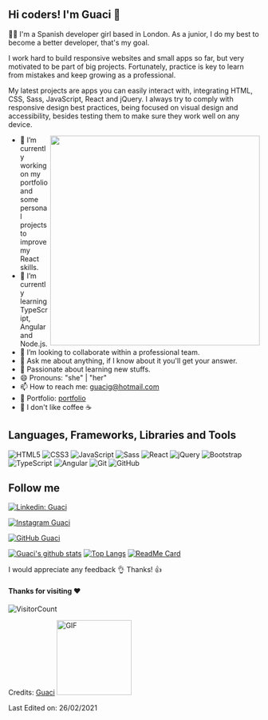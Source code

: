 ## Hi coders! I'm Guaci 👋

👩‍💻 I'm a Spanish developer girl based in London. As a junior, I do my best to become a better developer, that's my goal.

I work hard to build responsive websites and small apps so far, but very motivated to be part of big projects. Fortunately, practice is key to learn from mistakes and keep growing as a professional.

My latest projects are apps you can easily interact with, integrating HTML, CSS, Sass, JavaScript, React and jQuery. I always try to comply with responsive design best practices, being focused on visual design and accessibility, besides testing them to make sure they work well on any device.

<img align='right' src="https://res.cloudinary.com/drpcjt13x/image/upload/v1606815658/Profile/independent-student_vewx3m.jpg" width="420">

- 🔭 I’m currently working on my portfolio and some personal projects to improve my React skills.
- 🌱 I’m currently learning TypeScript, Angular and Node.js. 
- 👯 I’m looking to collaborate within a professional team.
- 💬 Ask me about anything, if I know about it you'll get your answer.
- 🥰 Passionate about learning new stuffs.
- 😄 Pronouns: "she" | "her"
- 📫 How to reach me: guacig@hotmail.com
- 📝 Portfolio: [portfolio](https://guacig.github.io/)
- 🙈 I don't like coffee ☕


## Languages, Frameworks, Libraries and Tools

![HTML5](https://img.shields.io/badge/-HTML5-black?style=flat-square&logo=html5&logoColor=E34F26)
![CSS3](https://img.shields.io/badge/-CSS3-black?style=flat-square&logo=css3&logoColor=1572B6)
![JavaScript](https://img.shields.io/badge/-JavaScript-black?style=flat-square&logo=javascript)
![Sass](https://img.shields.io/badge/-Sass-black?style=flat-square&logo=sass&logoColor=f252a2)
![React](https://img.shields.io/badge/-React-black?style=flat-square&logo=react)
![jQuery](https://img.shields.io/badge/-jQuery-black?style=flat-square&logo=jquery&logoColor=1572B6)
![Bootstrap](https://img.shields.io/badge/-Bootstrap-black?style=flat-square&logo=bootstrap&logoColor=751aff)
![TypeScript](https://img.shields.io/badge/-TypeScript-black?style=flat-square&logo=typescript)
![Angular](https://img.shields.io/badge/-Angular-black?style=flat-square&logo=angular&logoColor=fc0d0d)
![Git](https://img.shields.io/badge/-Git-black?style=flat-square&logo=git)
![GitHub](https://img.shields.io/badge/-GitHub-181717?style=flat-square&logo=github)


## Follow me
[![Linkedin: Guaci](https://img.shields.io/badge/-GuacimaraG-blue?style=flat-rounded&logo=Linkedin&logoColor=white&link=https://www.linkedin.com/in/guacimaragutierrez/)](https://www.linkedin.com/in/guacimaragutierrez/)

[![Instagram Guaci](https://img.shields.io/badge/-@guacigm-eb07c1?style=flat-rounded&logo=Instagram&logoColor=white&link=https://www.instagram.com/guacigm/)](https://www.instagram.com/guacigm/)
                    
[![GitHub Guaci](https://img.shields.io/github/followers/GuaciG?label=follow&style=social)](http://github.com/GuaciG)



[![Guaci's github stats](https://github-readme-stats.vercel.app/api?username=GuaciG&theme=radical&show_icons=true)](https://github.com/GuaciG/github-readme-stats)
[![Top Langs](https://github-readme-stats.vercel.app/api/top-langs/?username=GuaciG&layout=compact&theme=radical)](https://github.com/GuaciG/github-readme-stats)
[![ReadMe Card](https://github-readme-stats.vercel.app/api/pin/?username=GuaciG&repo=GuaciG.github.io&theme=radical)](https://github.com/GuaciG/GuaciG.github.io)

I would appreciate any feedback 👌  Thanks! 👍

#### Thanks for visiting :heart:
![VisitorCount](https://profile-counter.glitch.me/GuaciG/count.svg)

Credits: [Guaci](https://github.com/GuaciG)
<img alt="GIF" src="https://media.giphy.com/media/Wj7lNjMNDxSmc/giphy.gif" width="150" height="auto"/>

Last Edited on: 26/02/2021



<!--
**GuaciG/GuaciG** is a ✨ _special_ ✨ repository because its `README.md` (this file) appears on your GitHub profile.

Here are some ideas to get you started:

- 🔭 I’m currently working on ...
- 🌱 I’m currently learning ...
- 👯 I’m looking to collaborate on ...
- 🤔 I’m looking for help with ...
- 💬 Ask me about ...
- 📫 How to reach me: ...
- 😄 Pronouns: "she" | "her"
- ⚡ Fun fact: ...
-->

